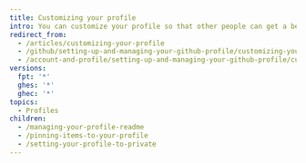 ```yaml
---
title: Customizing your profile
intro: You can customize your profile so that other people can get a better sense of who you are and the work you do.
redirect_from:
  - /articles/customizing-your-profile
  - /github/setting-up-and-managing-your-github-profile/customizing-your-profile
  - /account-and-profile/setting-up-and-managing-your-github-profile/customizing-your-profile
versions:
  fpt: '*'
  ghes: '*'
  ghec: '*'
topics:
  - Profiles
children:
  - /managing-your-profile-readme
  - /pinning-items-to-your-profile
  - /setting-your-profile-to-private
---
```


